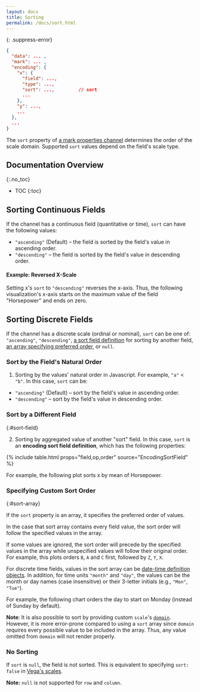 ```yaml
---
layout: docs
title: Sorting
permalink: /docs/sort.html
---
```


{: .suppress-error}
```json
{
  "data": ... ,
  "mark": ... ,
  "encoding": {
    "x": {
      "field": ...,
      "type": ...,
      "sort": ...,         // sort
      ...
    },
    "y": ...,
    ...
  },
  ...
}
```

The `sort` property of [a mark properties channel](encoding.html#mark-props) determines the order of the scale domain. Supported `sort` values depend on the field's scale type.

## Documentation Overview
{:.no_toc}

- TOC
{:toc}


## Sorting Continuous Fields

If the channel has a continuous field (quantitative or time), `sort` can have the following values:
- `"ascending"` (Default) –  the field is sorted by the field's value in ascending order.
- `"descending"` –  the field is sorted by the field's value in descending order.

#### Example: Reversed X-Scale

Setting x's `sort` to `"descending"` reverses the x-axis. Thus, the following visualization's x-axis starts on the maximum value of the field "Horsepower" and ends on zero.

<div class="vl-example" data-name="tick_sort"></div>


## Sorting Discrete Fields

If the channel has a discrete scale (ordinal or nominal), `sort` can be one of: `"ascending"`, `"descending"`, [a sort field definition](#sort-field) for sorting by another field, [an array specifying preferred order](#sort), or `null`.

### Sort by the Field's Natural Order

1) Sorting by the values' natural order in Javascript. For example, `"a"` < `"b"`. In this case, `sort` can be:

- `"ascending"` (Default) –  sort by the field's value in ascending order.
- `"descending"` –  sort by the field's value in descending order.

### Sort by a Different Field
{:#sort-field}

2) Sorting by aggregated value of another "sort" field. In this case, `sort` is an __encoding sort field definition__, which has the following properties:

{% include table.html props="field,op,order" source="EncodingSortField" %}

For example, the following plot sorts x by mean of Horsepower.

<div class="vl-example" data-name="histogram_sort_mean"></div>


### Specifying Custom Sort Order
{:#sort-array}

If the `sort` property is an array, it specifies the preferred order of values.

In the case that sort array contains every field value, the sort order will follow the specified values in the array.

<div class="vl-example" data-name="bar_custom_sort_full"></div>

If some values are ignored, the sort order will precede by the specified values in the array while unspecified values will follow their original order.  For example, this plots orders `B`, `A` and `C` first, followed by `Z`, `Y`, `X`.

<div class="vl-example" data-name="bar_custom_sort_partial"></div>

For discrete time fields, values in the sort array can be [date-time definition objects](types#datetime).
In addition, for time units `"month"` and `"day"`, the values can be the month or day names (case insensitive) or their 3-letter initials (e.g., `"Mon"`, `"Tue"`).

For example, the following chart orders the day to start on Monday (instead of Sunday by default).

<div class="vl-example" data-name="circle_github_punchcard"></div>


__Note__: It is also possible to sort by providing custom `scale`'s [`domain`](scale.html#domain). However, it is more error-prone compared to using a `sort` array since `domain` requires every possible value to be included in the array. Thus, any value omitted from `domain` will not render properly.


### No Sorting

If `sort` is `null`, the field is not sorted. This is equivalent to specifying `sort: false` in [Vega's scales](https://vega.github.io/vega/docs/scales/#sort).

__Note:__ `null` is not supported for `row` and `column`.

<!-- TODO

## Sorting Layer and Stack Order
## Sorting Line's Path
-->
